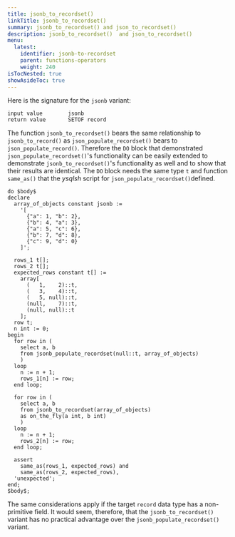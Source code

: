 ```yaml
---
title: jsonb_to_recordset()
linkTitle: jsonb_to_recordset()
summary: jsonb_to_recordset() and json_to_recordset() 
description: jsonb_to_recordset()  and json_to_recordset()
menu:
  latest:
    identifier: jsonb-to-recordset
    parent: functions-operators
    weight: 240
isTocNested: true
showAsideToc: true
---
```


Here is the signature for the `jsonb` variant:

```
input value        jsonb
return value       SETOF record
```

The function `jsonb_to_recordset()` bears the same relationship to `jsonb_to_record()` as  `json_populate_recordset()` bears to `json_populate_record()`. Therefore the `DO` block that demonstrated `json_populate_recordset()`'s functionality can be easily extended to demonstrate `jsonb_to_recordset()`'s functionality as well and to show that their results are identical. The `DO` block needs the same type `t` and function `same_as()` that the _ysqlsh_ script for `json_populate_recordset()`defined.

```postgresql
do $body$
declare
  array_of_objects constant jsonb :=
    '[
      {"a": 1, "b": 2},
      {"b": 4, "a": 3},
      {"a": 5, "c": 6},
      {"b": 7, "d": 8},
      {"c": 9, "d": 0}
    ]';

  rows_1 t[];
  rows_2 t[];
  expected_rows constant t[] :=
    array[
      (   1,    2)::t,
      (   3,    4)::t,
      (   5, null)::t,
      (null,    7)::t,
      (null, null)::t
    ];
  row t;
  n int := 0;
begin
  for row in (
    select a, b
    from jsonb_populate_recordset(null::t, array_of_objects)
    )
  loop
    n := n + 1;
    rows_1[n] := row;
  end loop;

  for row in (
    select a, b
    from jsonb_to_recordset(array_of_objects)
    as on_the_fly(a int, b int)
    )
  loop
    n := n + 1;
    rows_2[n] := row;
  end loop;

  assert
    same_as(rows_1, expected_rows) and
    same_as(rows_2, expected_rows),
  'unexpected';
end;
$body$;
```

The same considerations apply if the target `record` data type has a non-primitive field. It would seem, therefore, that the `jsonb_to_recordset()` variant has no practical advantage over the `jsonb_populate_recordset()` variant.
